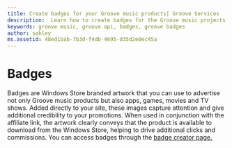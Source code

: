 ```yaml
---
title: Create badges for your Groove music products| Groove Services
description:  Learn how to create badges for the Groove music projects you develop.
keywords: groove music, groove api, badges, groove badges
author: sakley
ms.assetid: 48ed1bab-7b3d-f4db-4695-d35d2e0ec45a
---
```


# Badges
Badges are Windows Store branded artwork that you can use to advertise not only Groove music products but also apps, games, movies and TV shows.
Added directly to your site, these images capture attention and give additional credibility to your promotions.
When used in conjunction with the affiliate link, the artwork clearly conveys that the product is available to download from the Windows Store, helping to drive additional clicks and commissions.
You can access badges through the [badge creator page.](https://dev.windows.com/en-us/publish/windows-store-badges)

